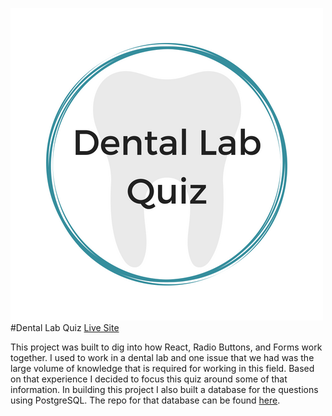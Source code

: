![Dental Lab Quiz Logo](https://github.com/lnchapin/dentalClient-/blob/master/dentallab/public/img/dentalLabQuiz.png)
#Dental Lab Quiz
[Live Site](http://dentallabquiz.surge.sh/)

This project was built to dig into how React, Radio Buttons, and Forms work together. I used to work in a dental lab and one issue that we had was the large volume of knowledge that is required for working in this field. Based on that experience I decided to focus this quiz around some of that information. In building this project I also built a database for the questions using PostgreSQL. The repo for that database can be found [here](https://github.com/lnchapin/dentalServer-). 
